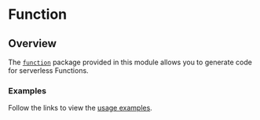 # Function

## Overview

The [`function`](https://godoc.org/github.com/kyma-project/hydroform/function) package provided in this module allows you to generate code for serverless Functions.

### Examples

Follow the links to view the [usage examples](./examples/README.md).
